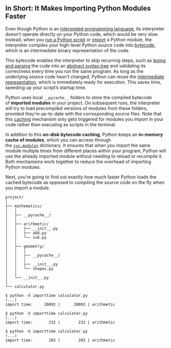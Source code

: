 ## In Short: It Makes Importing Python Modules Faster[](https://realpython.com/python-pycache/#in-short-it-makes-importing-python-modules-faster "Permanent link")

Even though Python is an [interpreted programming language](https://en.wikipedia.org/wiki/Interpreter_(computing)), its interpreter doesn’t operate directly on your Python code, which would be very slow. Instead, when you [run a Python script](https://realpython.com/run-python-scripts/) or [import](https://realpython.com/python-import/) a Python module, the interpreter compiles your high-level Python source code into [bytecode](https://en.wikipedia.org/wiki/Bytecode), which is an intermediate binary representation of the code.

This bytecode enables the interpreter to skip recurring steps, such as [lexing and parsing](https://realpython.com/cpython-source-code-guide/#lexing-and-parsing) the code into an [abstract syntax tree](https://en.wikipedia.org/wiki/Abstract_syntax_tree) and validating its correctness every time you run the same program. As long as the underlying source code hasn’t changed, Python can reuse the [intermediate representation](https://en.wikipedia.org/wiki/Intermediate_representation), which is immediately ready for execution. This saves time, speeding up your script’s startup time.

Python uses local `__pycache__` folders to store the compiled bytecode of **imported modules** in your project. On subsequent runs, the interpreter will try to load precompiled versions of modules from these folders, provided they’re up-to-date with the corresponding source files. Note that this [caching](https://realpython.com/lru-cache-python/) mechanism only gets triggered for modules you _import_ in your code rather than executing as scripts in the terminal.

In addition to this **on-disk bytecode caching**, Python keeps an **in-memory cache of modules**, which you can access through the [`sys.modules`](https://docs.python.org/3/library/sys.html#sys.modules) dictionary. It ensures that when you import the same module multiple times from different places within your program, Python will use the already imported module without needing to reload or recompile it. Both mechanisms work together to reduce the overhead of importing Python modules.

Next, you’re going to find out exactly how much faster Python loads the cached bytecode as opposed to compiling the source code on the fly when you import a module.
```
project/
│
├── mathematics/
│   │
│   ├── __pycache__/
│   │
│   ├── arithmetic/
│   │   ├── __init__.py
│   │   ├── add.py
│   │   └── sub.py
│   │
│   ├── geometry/
│   │   │
│   │   ├── __pycache__/
│   │   │
│   │   ├── __init__.py
│   │   └── shapes.py
│   │
│   └── __init__.py
│
└── calculator.py
```

```shell
$ python -X importtime calculator.py
(...)
import time:     20092 |      20092 | arithmetic

$ python -X importtime calculator.py
(...)
import time:       232 |        232 | arithmetic

$ python -X importtime calculator.py
(...)
import time:       203 |        203 | arithmetic
```